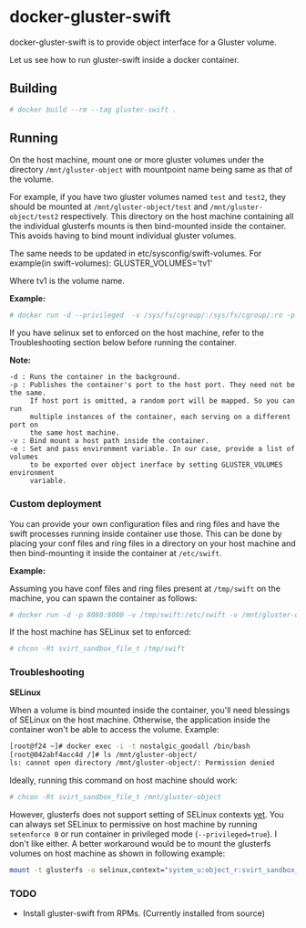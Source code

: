 
# docker-gluster-swift
docker-gluster-swift is to provide object interface for a Gluster volume.

Let us see how to run gluster-swift inside a docker container.

## Building

```bash
# docker build --rm --tag gluster-swift .
```

## Running

On the host machine, mount one or more gluster volumes under the directory
`/mnt/gluster-object` with mountpoint name being same as that of the volume.

For example, if you have two gluster volumes named `test` and `test2`, they
should be mounted at `/mnt/gluster-object/test` and `/mnt/gluster-object/test2`
respectively. This directory on the host machine containing all the individual
glusterfs mounts is then bind-mounted inside the container. This avoids having
to bind mount individual gluster volumes.

The same needs to be updated in etc/sysconfig/swift-volumes.
For example(in swift-volumes):
GLUSTER_VOLUMES='tv1'

Where tv1 is the volume name.

**Example:**

```bash
# docker run -d --privileged  -v /sys/fs/cgroup/:/sys/fs/cgroup/:ro -p 8080:8080 -v /mnt/gluster-object:/mnt/gluster-object    -e GLUSTER_VOLUMES="tv1" -e GLUSTER_USER="admin" -e GLUSTER_PASSWORD="redhat" gluster-swift
```

If you have selinux set to enforced on the host machine, refer to the
Troubleshooting section below before running the container.

**Note:**

~~~
-d : Runs the container in the background.
-p : Publishes the container's port to the host port. They need not be the same.
     If host port is omitted, a random port will be mapped. So you can run
     multiple instances of the container, each serving on a different port on
     the same host machine.
-v : Bind mount a host path inside the container.
-e : Set and pass environment variable. In our case, provide a list of volumes
     to be exported over object inerface by setting GLUSTER_VOLUMES environment
     variable.
~~~

### Custom deployment

You can provide your own configuration files and ring files and have the
swift processes running inside container use those. This can be done by
placing your conf files and ring files in a directory on your host machine
and then bind-mounting it inside the container at `/etc/swift`.

**Example:**

Assuming you have conf files and ring files present at `/tmp/swift` on the
machine, you can spawn the container as follows:

```bash
# docker run -d -p 8080:8080 -v /tmp/swift:/etc/swift -v /mnt/gluster-object:/mnt/gluster-object prashanthpai/gluster-swift:dev
```

If the host machine has SELinux set to enforced:

```bash
# chcon -Rt svirt_sandbox_file_t /tmp/swift
```

### Troubleshooting

**SELinux**

When a volume is bind mounted inside the container, you'll need blessings of
SELinux on the host machine. Otherwise, the application inside the container
won't be able to access the volume. Example:

```bash
[root@f24 ~]# docker exec -i -t nostalgic_goodall /bin/bash
[root@042abf4acc4d /]# ls /mnt/gluster-object/
ls: cannot open directory /mnt/gluster-object/: Permission denied
```

Ideally, running this command on host machine should work:

```bash
# chcon -Rt svirt_sandbox_file_t /mnt/gluster-object
```

However, glusterfs does not support setting of SELinux contexts [yet][1].
You can always set SELinux to permissive on host machine by running
`setenforce 0` or run container in privileged mode (`--privileged=true`).
I don't like either. A better workaround would be to mount the glusterfs
volumes on host machine as shown in following example:

[1]: https://bugzilla.redhat.com/show_bug.cgi?id=1252627

```bash
mount -t glusterfs -o selinux,context="system_u:object_r:svirt_sandbox_file_t:s0" `hostname`:test /mnt/gluster-object/test
```

### TODO

* Install gluster-swift from RPMs. (Currently installed from source)
